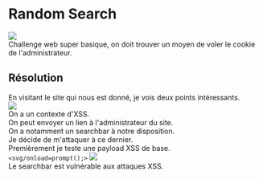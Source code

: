 # Random Search
<img src="https://media.discordapp.net/attachments/768928242467340328/840138995673071616/unknown.png"/><br/>
Challenge web super basique, on doit trouver un moyen de voler le cookie de l'administrateur.<br/>
## Résolution
En visitant le site qui nous est donné, je vois deux points intéressants.<br/>
<img src="https://media.discordapp.net/attachments/768928242467340328/840139522376335370/unknown.png?width=1440&height=550"/><br/>
On a un contexte d'XSS.<br/>
On peut envoyer un lien à l'administrateur du site.<br/>
On a notamment un searchbar à notre disposition.<br/>
Je décide de m'attaquer à ce dernier.<br/>
Premièrement je teste une payload XSS de base.<br/>
```<svg/onload=prompt();>```
<img src="https://media.discordapp.net/attachments/768928242467340328/840140153799311380/unknown.png?width=1440&height=470"/><br/>
Le searchbar est vulnérable aux attaques XSS.<br/>
